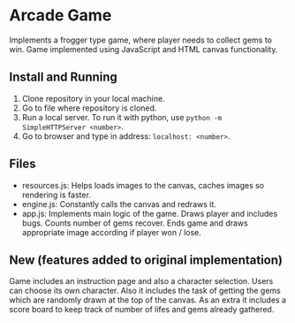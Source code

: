 
# Arcade Game

Implements a frogger type game, where player needs to collect gems to win. Game implemented using JavaScript and HTML canvas functionality.

## Install and Running

1. Clone repository in your local machine.
2. Go to file where repository is cloned.
3. Run a local server. To run it with python, use `python -m SimpleHTTPServer <number>`.
4. Go to browser and type in address: `localhost: <number>`.

## Files
- resources.js: Helps loads images to the canvas, caches images so rendering is faster.
- engine.js: Constantly calls the canvas and redraws it.
- app.js: Implements main logic of the game. Draws player and includes bugs. Counts number of gems recover. Ends game and draws appropriate image according if player won / lose.

## New (features added to original implementation)

Game includes an instruction page and also a character selection. Users can choose its own character. Also it includes the task of getting the gems which are randomly drawn at the top of the canvas. As an extra it includes a score board to keep track of number of lifes and gems already gathered.

